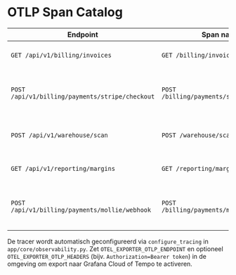 # OTLP Span Catalog

| Endpoint | Span name | Attributes | Notes |
| --- | --- | --- | --- |
| `GET /api/v1/billing/invoices` | `GET /billing/invoices` | `http.method`, `http.route`, `http.status_code`, `net.peer.ip` | Baseline span die elke lijstcall registreert. |
| `POST /api/v1/billing/payments/stripe/checkout` | `POST /billing/payments/stripe/checkout` | `billing.invoice_id`, `billing.provider`, `enduser.id` | Span omvat request naar Stripe API met event `stripe.checkout`. |
| `POST /api/v1/warehouse/scan` | `POST /warehouse/scan` | `warehouse.tag_value`, `warehouse.bundle_mode`, `warehouse.bundle_id`, `warehouse.direction` | Belangrijk voor tracing van offline wachtrij retries. |
| `GET /api/v1/reporting/margins` | `GET /reporting/margins` | `reporting.projects_returned` | Wordt gebruikt in Grafana voor BI latency. |
| `POST /api/v1/billing/payments/mollie/webhook` | `POST /billing/payments/mollie/webhook` | `billing.provider`, `billing.payment_id`, `http.status_code` | Alert bij signature mismatch (span status = ERROR). |

De tracer wordt automatisch geconfigureerd via `configure_tracing` in `app/core/observability.py`. Zet `OTEL_EXPORTER_OTLP_ENDPOINT` en optioneel `OTEL_EXPORTER_OTLP_HEADERS` (bijv. `Authorization=Bearer token`) in de omgeving om export naar Grafana Cloud of Tempo te activeren.
